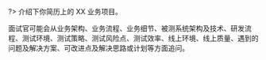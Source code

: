 
?> 介绍下你简历上的 XX 业务项目。

面试官可能会从业务架构、业务流程、业务细节、被测系统架构及技术、研发流程、测试环境、测试策略、测试风险点、测试效率、线上环境、线上质量、遇到的问题及解决方案、可改进点及解决思路或计划等方面追问。

